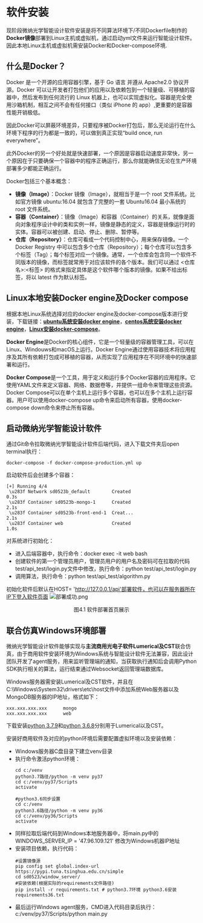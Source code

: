 # 软件安装
现阶段微纳光学智能设计软件安装是将不同算法环境下/不同Dockerfile制作的**Docker镜像**部署到Linux主机或虚拟机，通过启动yml文件来运行智能设计软件。因此本地Linux主机或虚拟机需安装Docker和Docker-compose环境.
## 什么是Docker？
Docker 是一个开源的应用容器引擎，基于 Go 语言 并遵从 Apache2.0 协议开源。Docker 可以让开发者打包他们的应用以及依赖包到一个轻量级、可移植的容器中，然后发布到任何流行的 Linux 机器上，也可以实现虚拟化。容器是完全使用沙箱机制，相互之间不会有任何接口（类似 iPhone 的 app）,更重要的是容器性能开销极低。

因此Docker可以屏蔽环境差异，只要程序被Docker打包后，那么无论运行在什么环境下程序的行为都是一致的，可以做到真正实现“build once, run everywhere”。

此外Docker的另一个好处就是快速部署，一个原因是容器启动速度非常快，另一个原因在于只要确保一个容器中的程序正确运行，那么你就能确信无论在生产环境部署多少都能正确运行。

Docker包括三个基本概念：
+ **镜像（Image）**：Docker 镜像（Image），就相当于是一个 root 文件系统。比如官方镜像 ubuntu:16.04 就包含了完整的一套 Ubuntu16.04 最小系统的 root 文件系统。
+ **容器（Container）**：镜像（Image）和容器（Container）的关系，就像是面向对象程序设计中的类和实例一样，镜像是静态的定义，容器是镜像运行时的实体。容器可以被创建、启动、停止、删除、暂停等。
+ **仓库（Repository）**：仓库可看成一个代码控制中心，用来保存镜像。一个 Docker Registry 中可以包含多个仓库（Repository）；每个仓库可以包含多个标签（Tag）；每个标签对应一个镜像。通常，一个仓库会包含同一个软件不同版本的镜像，而标签就常用于对应该软件的各个版本。我们可以通过 <仓库名>:<标签> 的格式来指定具体是这个软件哪个版本的镜像。如果不给出标签，将以 latest 作为默认标签。

## Linux本地安装Docker engine及Docker compose
根据本地Linux系统选择对应的docker engine及docker-compose版本进行安装，下载链接：**[ubuntu系统安装docker engine](https://download.docker.com/linux/ubuntu/dists/ )**，**[centos系统安装docker engine](https://download.docker.com/linux/centos/7/x86_64/stable/Packages/)**，**[Linux安装docker-compose](https://github.com/docker/compose/releases/download/v2.16.0/docker-compose-linux-x86_64)**。

**Docker Engine**是Docker的核心组件，它是一个轻量级的容器管理工具，可以在Linux、Windouws和macOS上运行。Docker Engine通过使用容器技术将应用程序及其所有依赖打包成可移植的容器，从而实现了应用程序在不同环境中的快速部署和运行。

**Docker Compose**是一个工具，用于定义和运行多个Docker容器的应用程序。它使用YAML文件来定义容器、网络、数据卷等，并提供一组命令来管理这些资源。Docker Compose可以在单个主机上运行多个容器，也可以在多个主机上运行容器。用户可以使用docker-compose up命令来启动所有容器，使用docker-compose down命令来停止所有容器。
## 启动微纳光学智能设计软件
通过Git命令拉取微纳光学智能设计软件后端代码，进入下载文件夹后open terminal执行：
```
docker-compose -f docker-compose-production.yml up
```
启动软件后会创建多个容器：
```
[+] Running 4/4
 \u283f Network sd0523b_default        Created                                  0.3s
 \u283f Container sd0523b-mongo-1      Created                                  2.1s
 \u283f Container sd0523b-front-end-1  Creat...                                 2.1s
 \u283f Container web                  Created                                  1.0s
```
对系统进行初始化：
- 进入后端容器中，执行命令：docker exec -it web bash
- 创建软件的第一个管理员用户，管理员用户的用户名及密码可在拉取的代码test/api_test/login.py文件中修改，执行命令：python test/api_test/login.py
- 调用算法，执行命令：python test/api_test/algorithm.py

初始化软件后默认在HOST= 'http://127.0.0.1/api'部署软件，也可以在服务器所在IP下登入软件页面
![部署成功.png](https://s2.loli.net/2023/07/14/CEk5HGxdaXzUJlZ.png)
<center> 图4.1 软件部署首页展示 </center>

## 联合仿真Windows环境部署
微纳光学智能设计软件能够实现与**主流商用光电子软件Lumerical及CST**联合仿真，由于商用软件安装环境为Windows系统与智能设计软件无法兼容，因此设计团队开发了agent服务，用来监听管理端的通知，当获取执行通知后会调用Python SDK执行相关的算法，运行结束通过Websocket返回管理端数据库。

Windows服务器需安装Lumerical及CST软件，并且在C:\Windows\System32\drivers\etc\host文件中添加系统Web服务器以及MongoDB服务器的IP地址，格式如下：
```
xxx.xxx.xxx.xxx      mongo
xxx.xxx.xxx.xxx      web
```
下载安装[python 3.7.9](https://www.python.org/ftp/python/3.7.9/python-3.7.9-amd64.exe)和[python 3.6.8](https://www.python.org/ftp/python/3.6.8/python-3.6.8-amd64.exe)分别用于Lumerical以及CST。

安装好商用软件及对应的python环境后需要配置虚拟环境以及安装依赖：
- Windows服务器C盘目录下建立venv目录
- 执行命令激活python环境：
    ```
    cd c:/venv
    python3.7路径/python -m venv py37
    cd c:/venv/py37/Scripts
    activate

    #python3.6同步设置
    cd c:/venv
    python3.6路径/python -m venv py36
    cd c:/venv/py36/Scripts
    activate
    ```
- 同样拉取后端代码到Windows本地服务器中，将main.py中的WINDOWS_SERVER_IP = '47.96.109.121' 修改为Windows机器IP地址
- 安装项目依赖，执行代码：
    ```
    #设置镜像源
    pip config set global.index-url https://pypi.tuna.tsinghua.edu.cn/simple
    cd sd0523/window_server/
    #安装依赖(根据实际的requirements文件路径)
    pip install -r requirements.txt # python3.7环境 python3.6安装requirements36.txt
    ```
- 最后运行Windows agent服务，CMD进入代码目录后执行：c:/venv/py37/Scripts/python main.py




